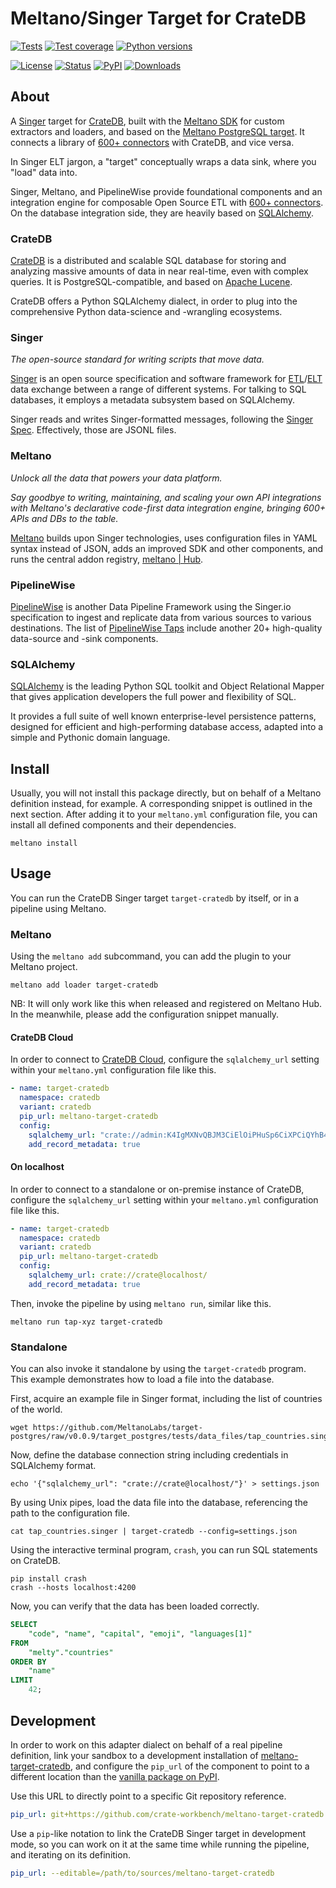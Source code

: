# Meltano/Singer Target for CrateDB

[![Tests](https://github.com/crate-workbench/meltano-target-cratedb/actions/workflows/main.yml/badge.svg)](https://github.com/crate-workbench/meltano-target-cratedb/actions/workflows/main.yml)
[![Test coverage](https://img.shields.io/codecov/c/gh/crate-workbench/meltano-target-cratedb.svg)](https://codecov.io/gh/crate-workbench/meltano-target-cratedb/)
[![Python versions](https://img.shields.io/pypi/pyversions/meltano-target-cratedb.svg)](https://pypi.org/project/meltano-target-cratedb/)

[![License](https://img.shields.io/github/license/crate-workbench/meltano-target-cratedb.svg)](https://github.com/crate-workbench/meltano-target-cratedb/blob/main/LICENSE)
[![Status](https://img.shields.io/pypi/status/meltano-target-cratedb.svg)](https://pypi.org/project/meltano-target-cratedb/)
[![PyPI](https://img.shields.io/pypi/v/meltano-target-cratedb.svg)](https://pypi.org/project/meltano-target-cratedb/)
[![Downloads](https://pepy.tech/badge/meltano-target-cratedb/month)](https://pepy.tech/project/meltano-target-cratedb/)


## About

A [Singer] target for [CrateDB], built with the [Meltano SDK] for custom extractors
and loaders, and based on the [Meltano PostgreSQL target]. It connects a library of
[600+ connectors] with CrateDB, and vice versa.

In Singer ELT jargon, a "target" conceptually wraps a data sink, where you
"load" data into.

Singer, Meltano, and PipelineWise provide foundational components and
an integration engine for composable Open Source ETL with [600+ connectors].
On the database integration side, they are heavily based on [SQLAlchemy].


### CrateDB

[CrateDB] is a distributed and scalable SQL database for storing and analyzing
massive amounts of data in near real-time, even with complex queries. It is
PostgreSQL-compatible, and based on [Apache Lucene].

CrateDB offers a Python SQLAlchemy dialect, in order to plug into the
comprehensive Python data-science and -wrangling ecosystems.

### Singer

_The open-source standard for writing scripts that move data._

[Singer] is an open source specification and software framework for [ETL]/[ELT]
data exchange between a range of different systems. For talking to SQL databases,
it employs a metadata subsystem based on SQLAlchemy.

Singer reads and writes Singer-formatted messages, following the [Singer Spec].
Effectively, those are JSONL files.

### Meltano

_Unlock all the data that powers your data platform._

_Say goodbye to writing, maintaining, and scaling your own API integrations
with Meltano's declarative code-first data integration engine, bringing
600+ APIs and DBs to the table._

[Meltano] builds upon Singer technologies, uses configuration files in YAML
syntax instead of JSON, adds an improved SDK and other components, and runs
the central addon registry, [meltano | Hub].

### PipelineWise

[PipelineWise] is another Data Pipeline Framework using the Singer.io
specification to ingest and replicate data from various sources to
various destinations. The list of [PipelineWise Taps] include another
20+ high-quality data-source and -sink components.

### SQLAlchemy

[SQLAlchemy] is the leading Python SQL toolkit and Object Relational Mapper
that gives application developers the full power and flexibility of SQL.

It provides a full suite of well known enterprise-level persistence patterns,
designed for efficient and high-performing database access, adapted into a
simple and Pythonic domain language.


## Install

Usually, you will not install this package directly, but on behalf
of a Meltano definition instead, for example. A corresponding snippet
is outlined in the next section. After adding it to your `meltano.yml`
configuration file, you can install all defined components and their
dependencies.
```
meltano install
```


## Usage

You can run the CrateDB Singer target `target-cratedb` by itself, or
in a pipeline using Meltano.

### Meltano

Using the `meltano add` subcommand, you can add the plugin to your
Meltano project.
```shell
meltano add loader target-cratedb
```
NB: It will only work like this when released and registered on Meltano Hub.
    In the meanwhile, please add the configuration snippet manually.


#### CrateDB Cloud

In order to connect to [CrateDB Cloud], configure the `sqlalchemy_url` setting
within your `meltano.yml` configuration file like this.
```yaml
- name: target-cratedb
  namespace: cratedb
  variant: cratedb
  pip_url: meltano-target-cratedb
  config:
    sqlalchemy_url: "crate://admin:K4IgMXNvQBJM3CiElOiPHuSp6CiXPCiQYhB4I9dLccVHGvvvitPSYr1vTpt4@example.aks1.westeurope.azure.cratedb.net:4200?ssl=true"}
    add_record_metadata: true
```


#### On localhost
In order to connect to a standalone or on-premise instance of CrateDB, configure
the `sqlalchemy_url` setting within your `meltano.yml` configuration file like this.
```yaml
- name: target-cratedb
  namespace: cratedb
  variant: cratedb
  pip_url: meltano-target-cratedb
  config:
    sqlalchemy_url: crate://crate@localhost/
    add_record_metadata: true
```

Then, invoke the pipeline by using `meltano run`, similar like this.
```shell
meltano run tap-xyz target-cratedb
```

### Standalone

You can also invoke it standalone by using the `target-cratedb` program.
This example demonstrates how to load a file into the database.

First, acquire an example file in Singer format, including the list of
countries of the world.
```shell
wget https://github.com/MeltanoLabs/target-postgres/raw/v0.0.9/target_postgres/tests/data_files/tap_countries.singer
```

Now, define the database connection string including credentials in
SQLAlchemy format.
```shell
echo '{"sqlalchemy_url": "crate://crate@localhost/"}' > settings.json
```

By using Unix pipes, load the data file into the database, referencing
the path to the configuration file.
```shell
cat tap_countries.singer | target-cratedb --config=settings.json
```

Using the interactive terminal program, `crash`, you can run SQL
statements on CrateDB.
```shell
pip install crash
crash --hosts localhost:4200
```

Now, you can verify that the data has been loaded correctly.
```sql
SELECT
    "code", "name", "capital", "emoji", "languages[1]"
FROM
    "melty"."countries"
ORDER BY
    "name"
LIMIT
    42;
```


## Development

In order to work on this adapter dialect on behalf of a real pipeline definition,
link your sandbox to a development installation of [meltano-target-cratedb], and
configure the `pip_url` of the component to point to a different location than the
[vanilla package on PyPI].

Use this URL to directly point to a specific Git repository reference.
```yaml
pip_url: git+https://github.com/crate-workbench/meltano-target-cratedb.git@main
```

Use a `pip`-like notation to link the CrateDB Singer target in development mode,
so you can work on it at the same time while running the pipeline, and iterating
on its definition.
```yaml
pip_url: --editable=/path/to/sources/meltano-target-cratedb
```


[600+ connectors]: https://hub.meltano.com/
[Apache Lucene]: https://lucene.apache.org/
[CrateDB]: https://cratedb.com/product
[CrateDB Cloud]: https://console.cratedb.cloud/
[ELT]: https://en.wikipedia.org/wiki/Extract,_load,_transform
[ETL]: https://en.wikipedia.org/wiki/Extract,_transform,_load
[Meltano]: https://meltano.com/
[meltano | Hub]: https://hub.meltano.com/
[Meltano SDK]: https://github.com/meltano/sdk
[Meltano PostgreSQL target]: https://pypi.org/project/meltanolabs-target-postgres/
[meltano-target-cratedb]: https://github.com/crate-workbench/meltano-target-cratedb
[Singer]: https://www.singer.io/
[Singer Spec]: https://hub.meltano.com/singer/spec/
[PipelineWise]: https://transferwise.github.io/pipelinewise/
[PipelineWise Taps]: https://transferwise.github.io/pipelinewise/user_guide/yaml_config.html
[SQLAlchemy]: https://www.sqlalchemy.org/
[vanilla package on PyPI]: https://pypi.org/project/meltano-target-cratedb/

